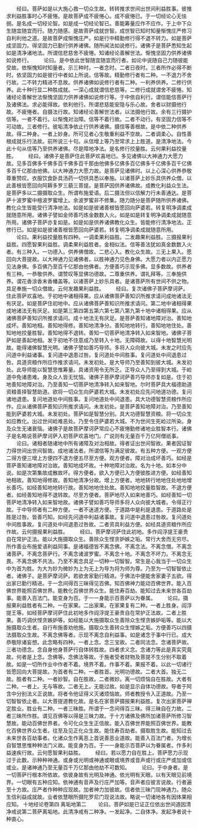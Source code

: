 <!-- { "loadSidebar": true } -->
　　经曰。菩萨如是以大施心救一切众生故。转转推求世间出世间利益胜事。彼推求利益胜事时心不疲惓。是故菩萨成不疲惓心。成不疲惓已。于一切经论心无怯弱。是名成一切经论智。如是成一切经论智已。善能筹量应作不应作。于上中下众生随宜随宜而行。随力随感。是故菩萨成就世智。成世智已知时知量惭愧庄严修习自利利他之道。是故菩萨成惭愧庄严。如是行中精勤修行得不退不转力。如是菩萨成坚固力。得坚固力已勤行供养诸佛。随所闻法如说修行。诸佛子是菩萨悉知生起如是清净诸地法。所谓信悲慈舍不疲惓。知诸经论善解世法。惭愧坚固力供养诸佛如说修行。
　　论曰。是中依此世智随宜随宜而行者。如论中说随自己力随彼能受故。依惭愧知时知量者。示三种时。一者念时。二者日夜时。三者所作必得不断时。依坚固力如是彼行中者如上所说。信等故。精勤修行者有二种。一不退力不舍行故。二不转力精进不息故。供养诸佛如说修行者有二种。一利养供养。二修行供养。此十种行显二种胜成就。一深心成就谓信悲慈等。二修行成就谓舍不疲惓。知诸经论善解世法惭愧坚固力供养诸佛如说修行等。于中依自利行。谓信能信菩萨行及诸佛法。求必能得故。依利他行。所谓悲慈能安隐与乐心故。舍者以财摄他行故。不疲惓者。自摄法行故。知诸经论善解世法者。以法摄他行故。余有三行摄护信等。一者不着行。以惭愧对治障。信等不着行故。二者不动行。有坚固力信等不可动故。三者修行。彼垢清净依止行供养诸佛。摄信等善根故。是中依二种供养故。得二种身。一者上妙身。所可见者心生敬重利益不空故。二者调柔心。自性善根成就乐行法故。前所说三十句。从信增上等乃至常求上上胜道。是清净地法。今此十句从信等乃至供养诸佛。尽是障地净法。是名修行挍量胜。云何果利益挍量胜。
　　经曰。诸佛子是菩萨住此菩萨欢喜地已。多见诸佛以大神通力大愿力故。见多百佛多千佛多百千佛多百千那由他佛多亿佛多百亿佛多千亿佛多百千亿佛多百千亿那由他佛。以大神通力大愿力故。是菩萨见诸佛时。以上心深心供养恭敬尊重赞叹。衣服饮食卧具汤药一切供具悉以奉施。以诸菩萨上妙乐具供养众僧。以此善根皆愿回向阿耨多罗三藐三菩提。是菩萨因供养诸佛故。成教化利益众生法。是菩萨多以二摄摄取众生。所谓布施爱语。后二摄法但以信解力行未善通达。是菩萨十波罗蜜中檀波罗蜜增上。余波罗蜜非不修集。随力随分是菩萨随所供养诸佛。教化众生皆能受行清净地法。如是如是彼诸善根皆愿回向萨婆若。转复明净调柔成就随意所用。诸佛子譬如金师善巧炼金数数入火。如是如是转复明净调柔成就随意所用。诸佛子菩萨亦复如是。如是如是供养诸佛教化众生。皆能修行清净地法。正修行已。如是如是彼诸善根皆愿回向萨婆若。转复明净调柔成就随意所用。
　　论曰。果利益挍量胜有四种。一调柔果利益胜。二发趣果利益胜。三摄报果利益胜。四愿智果利益胜。调柔果利益胜者。金相似法。信等善法犹如真金数数入火者。有三种入。一功德入。供养佛僧故。二悲心入。教化众生故。三无上果入。愿回向大菩提故。以大神通力见诸佛者。以胜神通力见色身佛。大愿力者以内正愿力见法身佛。多百佛乃至百千亿那由他佛者。方便善巧示现多佛。显多数故。供养者有三种。一恭敬供养。谓赞叹等显佛功德故。二尊重供养。谓礼拜等。三奉施供养。谓花香涂香末香幡盖等。以诸菩萨上妙乐具者。是诸菩萨所有世间不供之物。具足奉施一切众僧故。云何发趣果利益胜。
　　经曰。复次诸佛子菩萨摩诃萨。住此菩萨欢喜地。于初地中诸相得果。应从诸佛菩萨善知识所推求请问成地诸法无有厌足。如是菩萨住初地中。应从诸佛菩萨善知识所推求请问。第二地中诸相得果成地诸法无有厌足。如是第三第四第五第六第七第八第九第十地中诸相得果。应从诸佛菩萨善知识所推求请问。成十地法无有厌足。是菩萨善知诸地障对治。善知地成坏。善知地相。善知地得修。善知地清净分。善知地地转行。善知地地住处。善知地地挍量胜智。善知地得不退转。善知一切菩萨地清净转入如来智地。诸佛子菩萨如是善起地相。发于初地不住意成乃至转入十地。无障碍故。以得十地智慧光明故。能得诸佛智慧光明。诸佛子譬如善巧导师。多将人众向彼大城。未发之时应先问道中利益诸事。复问道中退患过咎。复问道处中间胜事。复问道处中间退患过咎。具道资粮作所应作推求请问。未发初处。是大导师乃至善知到彼大城。未发初处。此导师能以智慧思惟筹量。具诸资用令无所乏。正导众人乃至得到大城。于崄道中免诸患难。身及众人皆无忧恼。诸佛子菩萨摩诃萨善巧导师亦复如是。住于初地善知地障对治。乃至善知一切菩萨地清净转入如来智地。尔时菩萨具大福德助道资粮善择智慧助道。欲将一切众生向萨婆若大城。未发初处应先问地道功德。复问诸地退患。复问地道处中间胜事。复问地道处中间退患。具大功德智慧资粮作所应作。应从诸佛菩萨善知识所推求请问。未发初处。是菩萨善知地障对治。乃至善知能到萨婆若大城。未发初处。菩萨如是智慧分别。具大功德智慧资粮。将一切众生如应教化。出过世间崄难恶处。乃至令住萨婆若大城。不为世间生死崄过所染。身及众生无诸衰恼。诸佛子是故菩萨摩诃萨常应心不疲惓勤修诸地业胜智本行。诸佛子是名略说菩萨摩诃萨入初菩萨欢喜地门。广说则有无量百千万亿阿僧祇事。
　　论曰。诸相者随诸地中所有诸障及对治相故。得者证出世间智故。果者因证智力得世间出世间智故。成地诸法者。所谓信等为满足彼故。有五种方便。一观方便二得方便三增上方便四不退方便五尽至方便。观方便者。障对治成坏善巧。如经是菩萨善知诸地障对治故。善知地成坏故。十种地障对治故。名为十地。如本分中说。如是次第集故成散故坏。得方便者。欲入方便已入方便彼胜进方便。如经善知地相故。善知地得修故。善知地清净分故。增上方便者。地地转行地地住处地地增长善巧。如经善知地地转行故。善知地地住处故。善知地地挍量胜智故。不退方便者。如经善知地得不退转故。尽至方便者。菩萨地尽入如来地善巧。如经善知一切菩萨地清净转入如来智地故。诸佛子譬如善巧导师多将人众向彼大城者。令得正行故。于中导师者有二种方便。一者不迷道方便。于道路中是利是退患。于道路处是胜是过咎。皆善巧知。如经先问道中利益诸事故。复问道中退患过咎故。复问道处中间胜事故。复问道处中间退患过咎故。二者资具利益方便。如经具道资粮作所应作故。云何摄报果利益胜。
　　经曰。菩萨摩诃萨住此初地。多作阎浮提王豪贵自在常护正法。能以大施摄取众生。善除众生悭贪妒嫉之垢。常行大舍而无穷尽。所作善业布施爱语利益同事。是诸福德皆不离念佛。不离念法。不离念僧。不离念诸菩萨。不离念菩萨行。不离念诸波罗蜜。不离念十地。不离念不坏力。不离念无畏。不离念佛不共法。乃至不离念具足一切种一切智智。常生是心我当于一切众生中为首为胜。为大为妙为微妙为上为无上为导为将为师为尊。乃至为一切智智依止者。诸佛子。是菩萨摩诃萨。若欲舍家勤行精进。于佛法中便能舍家妻子五欲。得出家已勤行精进。于一念间得百三昧得见百佛。知百佛神力能动百佛世界。能入百佛世界能照百佛世界。能教化百佛世界众生。能住寿百劫。能知过去未来世各百劫事。能善入百法门。能变身为百。于一一身能示百菩萨以为眷属。
　　论曰。摄报果利益胜者有二种。一在家果。二出家果。在家果复有二种。一者上胜身。阎浮提王等。如经菩萨摩诃萨住此初地多作阎浮提王豪贵自在常护正法故。二者上胜果。善巧调伏悭贪嫉妒等。如经能以大施摄取众生善除众生悭贪嫉妒垢等。能以大施摄取众生者。自行布施善劝他施。摄取众生善转众生悭嫉之垢。方便善巧以四摄法摄取众生故。不离念佛等者。示现不离念自利益事。如是诸念于事中行已。成大恭敬除诸妄想。此念略有四种。一者上念。念三宝故。二者同法念。念诸菩萨故。三者功德念。念自身他身菩萨行自体转胜故。四者求义念。念诸力等此是真实究竟故。何者是上念。念佛等。念佛法等故。于施者受者财物及菩提不生分别不取着故。如是一切所作业中作者不着。境界不着。作事不着。果报不着。以此一切诸行皆愿回向大菩提故。为首者有二种。一者胜首。光明功德故。二者大首。独无二故。胜者有二种。一者妙智。自在胜故。二者微妙。离一切烦恼自在胜故。大者有二种。一者上。无与等故。二者无上。无能过故。如是显示自体功德故。导者于阿含中分别法义正说故。将者令他证得义灭诸烦恼故。师者教授令入正道故。乃至一切智智依止者。以大菩提道教化故。是名在家菩萨摄报果利益胜。复次出家菩萨禅定胜业。胜业有二种。一者三昧胜。所谓于一念间得百三昧。得三昧自在力故。二者三昧所作胜。谓见百佛等以得是三昧力故。于十方诸佛及佛所加诸菩萨所修习智慧故。能动百佛世界者。令可化众生生正信故。能入百佛世界能照百佛世界。能教化百佛世界众生者。往至及见正化众生故。能住寿百劫者。摄取胜生故。能知过去未来世各百劫事者。化诸众生作离恶上首说善恶业道故。能善入百法门者。为增长自智慧思惟种种法门义故。能变身为百。于一一身能示百菩萨以为眷属者。作多利益速疾行故。云何愿智果利益胜。
　　经曰。若以愿力自在胜上。菩萨愿力示现过于此数。示种种神通。或身或光明或神通或眼或境界或音声或行或庄严或加或信或业。是诸神通乃至无量百千万亿那由他劫不可数知。
　　论曰。于中身者。是一切菩萨行根本所依故。依彼身故有光明及神通。依光明有天眼。以有天眼见前境界。一切眼有五种应知。依神通有音声及行庄严加等。音声者应彼言说故。行者遍至十方故。庄严者作种种应现故。加者神力加彼故。信者依三昧门现神通力。随众生信利益成就故。业者依慧眼所摄陀罗尼门现说法故。略说一切诸地各有因体果相应知。
十地经论卷第四
离垢地第二
　　论曰。菩萨如是已证正位依出世间道因清净戒说第二菩萨离垢地。此清净戒有二种净。一发起净。二自体净。发起净者说十种直心。
